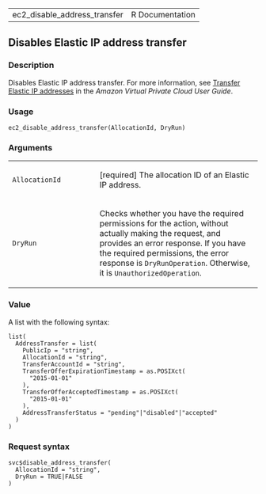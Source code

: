 <table style="width: 100%;">
<tbody>
<tr class="odd">
<td>ec2_disable_address_transfer</td>
<td style="text-align: right;">R Documentation</td>
</tr>
</tbody>
</table>

## Disables Elastic IP address transfer

### Description

Disables Elastic IP address transfer. For more information, see
[Transfer Elastic IP
addresses](https://docs.aws.amazon.com/vpc/latest/userguide/vpc-eips.html#transfer-EIPs-intro)
in the *Amazon Virtual Private Cloud User Guide*.

### Usage

    ec2_disable_address_transfer(AllocationId, DryRun)

### Arguments

<table>
<colgroup>
<col style="width: 35%" />
<col style="width: 65%" />
</colgroup>
<tbody>
<tr class="odd">
<td><code
id="ec2_disable_address_transfer_:_AllocationId">AllocationId</code></td>
<td><p>[required] The allocation ID of an Elastic IP address.</p></td>
</tr>
<tr class="even">
<td><code id="ec2_disable_address_transfer_:_DryRun">DryRun</code></td>
<td><p>Checks whether you have the required permissions for the action,
without actually making the request, and provides an error response. If
you have the required permissions, the error response is
<code>DryRunOperation</code>. Otherwise, it is
<code>UnauthorizedOperation</code>.</p></td>
</tr>
</tbody>
</table>

### Value

A list with the following syntax:

    list(
      AddressTransfer = list(
        PublicIp = "string",
        AllocationId = "string",
        TransferAccountId = "string",
        TransferOfferExpirationTimestamp = as.POSIXct(
          "2015-01-01"
        ),
        TransferOfferAcceptedTimestamp = as.POSIXct(
          "2015-01-01"
        ),
        AddressTransferStatus = "pending"|"disabled"|"accepted"
      )
    )

### Request syntax

    svc$disable_address_transfer(
      AllocationId = "string",
      DryRun = TRUE|FALSE
    )
